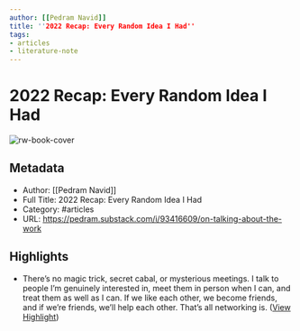 ```yaml
---
author: [[Pedram Navid]]
title: ''2022 Recap: Every Random Idea I Had''
tags: 
- articles
- literature-note
---
```

# 2022 Recap: Every Random Idea I Had

![rw-book-cover](https://substackcdn.com/image/fetch/w_1200,h_600,c_limit,f_jpg,q_auto:good,fl_progressive:steep/https%3A%2F%2Fbucketeer-e05bbc84-baa3-437e-9518-adb32be77984.s3.amazonaws.com%2Fpublic%2Fimages%2Ff0a7d450-26bb-4b07-b113-dfc6b964db1f_906x354.png)

## Metadata
- Author: [[Pedram Navid]]
- Full Title: 2022 Recap: Every Random Idea I Had
- Category: #articles
- URL: https://pedram.substack.com/i/93416609/on-talking-about-the-work

## Highlights
- There’s no magic trick, secret cabal, or mysterious meetings. I talk to people I’m genuinely interested in, meet them in person when I can, and treat them as well as I can. If we like each other, we become friends, and if we’re friends, we’ll help each other. That’s all networking is. ([View Highlight](https://read.readwise.io/read/01gqdmhn9bz558bwmg7gnjzawc))
